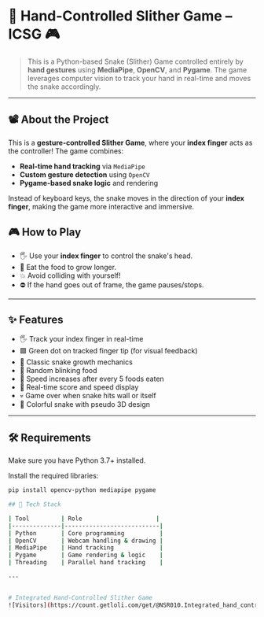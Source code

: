 # 🐍 Hand-Controlled Slither Game – ICSG 🎮

>This is a Python-based Snake (Slither) Game controlled entirely by **hand gestures** using **MediaPipe**, **OpenCV**, and **Pygame**. The game leverages computer vision to track your hand in real-time and moves the snake accordingly.

---

## 📽️ About the Project

This is a **gesture-controlled Slither Game**, where your **index finger** acts as the controller! The game combines:

- **Real-time hand tracking** via `MediaPipe`
- **Custom gesture detection** using `OpenCV`
- **Pygame-based snake logic** and rendering

Instead of keyboard keys, the snake moves in the direction of your **index finger**, making the game more interactive and immersive.


## 🎮 How to Play

- 🖐️ Use your **index finger** to control the snake's head.
- 🍎 Eat the food to grow longer.
- 💥 Avoid colliding with yourself!
- ⛔ If the hand goes out of frame, the game pauses/stops.

---

## ✨ Features

- 🖐️ Track your index finger in real-time
- 🟩 Green dot on tracked finger tip (for visual feedback)
- 🐍 Classic snake growth mechanics
- 🍎 Random blinking food
- 🧠 Speed increases after every 5 foods eaten
- 🏁 Real-time score and speed display
- 💀 Game over when snake hits wall or itself
- 🎨 Colorful snake with pseudo 3D design

---

## 🛠️ Requirements

Make sure you have Python 3.7+ installed.

Install the required libraries:
```bash
pip install opencv-python mediapipe pygame

## 🧠 Tech Stack

| Tool         | Role                     |
|--------------|---------------------------|
| Python       | Core programming          |
| OpenCV       | Webcam handling & drawing |
| MediaPipe    | Hand tracking             |
| Pygame       | Game rendering & logic    |
| Threading    | Parallel hand tracking    |

---


# Integrated Hand-Controlled Slither Game
![Visitors](https://count.getloli.com/get/@NSR010.Integrated_hand_control_slither_game?default)


